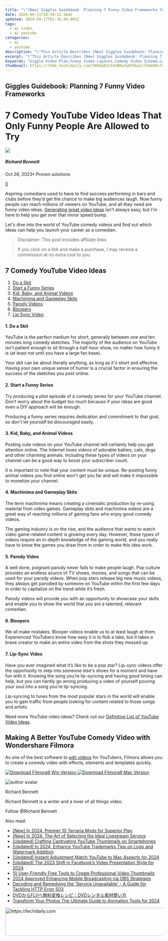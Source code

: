 ```yaml
---
title: "\"[New] Giggles Guidebook  Planning 7 Funny Video Frameworks for 2024\""
date: 2024-09-11T18:59:12.564Z
updated: 2024-09-17T01:35:49.902Z
tags:
  - ai video
  - ai youtube
categories:
  - ai
  - youtube
description: "\"This Article Describes [New] Giggles Guidebook: Planning 7 Funny Video Frameworks for 2024\""
excerpt: "\"This Article Describes [New] Giggles Guidebook: Planning 7 Funny Video Frameworks for 2024\""
keywords: "Giggle Video Plan,Funny Video Layouts,Comedy Video Scheme,Laughter Video Design,Humor Video Guide,Chuckle Video Strategy,Joke Video Framework"
thumbnail: https://thmb.techidaily.com/560da63c54300a3a876ba2cfdab00c7431c7174d8c1f2c53836ffd296ae56332.jpg
---
```


## Giggles Guidebook: Planning 7 Funny Video Frameworks

# 7 Comedy YouTube Video Ideas That Only Funny People Are Allowed to Try

![](https://images.wondershare.com/filmora/article-images/richard-bennett.jpg)

##### Richard Bennett

 Oct 26, 2023• Proven solutions

[0](#commentsBoxSeoTemplate)

Aspiring comedians used to have to find success performing in bars and clubs before they’d get the chance to make big audiences laugh. Now funny people can reach millions of viewers on YouTube, and all they need are funny video ideas. [Generating great video ideas](https://www.filmora.io/community-blog/how-to-come-up-with-better-youtube-video-ideas-391.html) isn't always easy, but I'm here to help you get over that minor speed bump.

Let's dive into the world of YouTube comedy videos and find out which ideas can help you launch your career as a comedian.

>  Disclaimer: This post includes affiliate links
>
>  If you click on a link and make a purchase, I may receive a commission at no extra cost to you.
>

## 7 Comedy YouTube Video Ideas

1. [Do a Skit](#one)
2. [Start a Funny Series](#two)
3. [Kid, Baby, and Animal Videos](#three)
4. [Machinima and Gameplay Skits](#four)
5. [Parody Videos](#five)
6. [Bloopers](#six)
7. [Lip Sync Video](#seven)

#### 1\. Do a Skit

YouTube is the perfect medium for short, generally between one and ten minutes long comedy sketches. The majority of the audience on YouTube isn't patient enough to sit through a half-hour show, no matter how funny it is (at least not until you have a large fan base).

Your skit can be about literally anything, as long as it's short and effective. Having your own unique sense of humor is a crucial factor in ensuring the success of the sketches you post online.

#### 2\. Start a Funny Series

Try producing a pilot episode of a comedy series for your YouTube channel. Don't worry about the budget too much because if your ideas are good even a DIY approach will be enough.

Producing a funny series requires dedication and commitment to that goal, so don't let yourself be discouraged easily.

#### 3\. Kid, Baby, and Animal Videos

Posting cute videos on your YouTube channel will certainly help you get attention online. The Internet loves videos of adorable babies, cats, dogs and other charming animals. Including these types of videos on your channel can be a good way to boost your subscriber count.

It is important to note that your content must be unique. Re-posting funny animal videos you find online won't get you far and will make it impossible to monetize your channel.

#### 4\. Machinima and Gameplay Skits

The term machinima means creating a cinematic production by re-using material from video games. Gameplay skits and machinima videos are a great way of reaching millions of gaming fans who enjoy good comedy videos.

The gaming industry is on the rise, and the audience that wants to watch video game-related content is growing every day. However, these types of videos require an in-depth knowledge of the gaming world, and you really have to know the games you draw from in order to make this idea work.

#### 5\. Parody Video

A well done, poignant parody never fails to make people laugh. Pop culture provides an endless source of TV shows, movies, and songs that can be used for your parody videos. When pop stars release big new music videos, they always get parodied by someone on YouTube within the first few days in order to capitalize on the trend while it’s fresh.

Parody videos will provide you with an opportunity to showcase your skills and enable you to show the world that you are a talented, relevant comedian.

#### 6\. Bloopers

We all make mistakes. Blooper videos enable us to at least laugh at them. Experienced YouTubers know how easy it is to flub a take, but it takes a brave creator to make an entire video from the shots they messed up.

#### 7\. Lip-Sync Video

Have you ever imagined what it’s like to be a pop star? Lip-sync videos offer the opportunity to step into someone else's shoes for a moment and have fun with it. Knowing the song you’re lip-syncing and having good timing can help, but you can hardly go wrong producing a video of yourself pouring your soul into a song you're lip-syncing.

Lip-syncing to tunes from the most popular stars in the world will enable you to gain traffic from people looking for content related to those songs and artists.

Need more YouTube video ideas? Check out our [Definitive List of YouTube Video Ideas](https://tools.techidaily.com/wondershare/filmora/download/).

## Making A Better YouTube Comedy Video with Wondershare Filmora

As one of the best software to [edit videos](https://tools.techidaily.com/wondershare/filmora/download/) for YouTubers, Filmora allows you to create a comedy video with effects, elements and templates quickly.

[![Download Filmora9 Win Version](https://images.wondershare.com/filmora/guide/download-btn-win.jpg) ](https://tools.techidaily.com/wondershare/filmora/download/) [![Download Filmora9 Mac Version](https://images.wondershare.com/filmora/guide/download-btn-mac.jpg) ](https://tools.techidaily.com/wondershare/filmora/download/)

![author avatar](https://images.wondershare.com/filmora/article-images/richard-bennett.jpg)

Richard Bennett

Richard Bennett is a writer and a lover of all things video.

Follow @Richard Bennett

<ins class="adsbygoogle"
     style="display:block"
     data-ad-format="autorelaxed"
     data-ad-client="ca-pub-7571918770474297"
     data-ad-slot="1223367746"></ins>

<ins class="adsbygoogle"
     style="display:block"
     data-ad-client="ca-pub-7571918770474297"
     data-ad-slot="8358498916"
     data-ad-format="auto"
     data-full-width-responsive="true"></ins>

<span class="atpl-alsoreadstyle">Also read:</span>
<div><ul>
<li><a href="https://screen-capture.techidaily.com/new-in-2024-premier-10-terraria-mods-for-superior-play/"><u>[New] In 2024, Premier 10 Terraria Mods for Superior Play</u></a></li>
<li><a href="https://fox-hovers.techidaily.com/new-in-2024-the-art-of-selecting-the-ideal-livestream-service/"><u>[New] In 2024, The Art of Selecting the Ideal Livestream Service</u></a></li>
<li><a href="https://youtube-tips.techidaily.com/ed-crafting-captivating-youtube-thumbnails-on-smartphones/"><u>[Updated] Crafting Captivating YouTube Thumbnails on Smartphones</u></a></li>
<li><a href="https://youtube-tips.techidaily.com/ed-in-2024-enhance-youtube-trademarks-tips-on-logo-and-watermark-addition/"><u>[Updated] In 2024, Enhance YouTube Trademarks Tips on Logo and Watermark Addition</u></a></li>
<li><a href="https://youtube-tips.techidaily.com/ed-instant-adjustment-match-youtube-to-mac-aspects-for-2024/"><u>[Updated] Instant Adjustment Match YouTube to Mac Aspects for 2024</u></a></li>
<li><a href="https://facebook-clips.techidaily.com/updated-the-2023-shift-in-facebooks-video-presentation-style-for-2024/"><u>[Updated] The 2023 Shift in Facebook’s Video Presentation Style for 2024</u></a></li>
<li><a href="https://youtube-tips.techidaily.com/er-friendly-free-tools-to-create-professional-video-thumbnails/"><u>10 User-Friendly Free Tools to Create Professional Video Thumbnails</u></a></li>
<li><a href="https://screen-recording.techidaily.com/2024-approved-enhancing-mobile-broadcasting-via-obs-strategies/"><u>2024 Approved Enhancing Mobile Broadcasting via OBS Strategies</u></a></li>
<li><a href="https://win-howtos.techidaily.com/decoding-and-remedying-the-service-unavailable-a-guide-for-tackling-http-error-503/"><u>Decoding and Remedying the 'Service Unavailable' - A Guide for Tackling HTTP Error 503</u></a></li>
<li><a href="https://discover-dash.techidaily.com/dvdflvdvd/"><u>DVDからFLVへ無料変換レシピ：DVDレンタル素材使い方</u></a></li>
<li><a href="https://video-ai-editor.techidaily.com/transform-your-photos-the-ultimate-guide-to-animation-tools-for-2024/"><u>Transform Your Photos The Ultimate Guide to Animation Tools for 2024</u></a></li>
</ul></div>

<!-- affiliate ads begin -->
<a href="https://ephamedtechinc.pxf.io/c/5597632/2137222/26400" target="_top" id="2137222">
  <img src="//a.impactradius-go.com/display-ad/26400-2137222" border="0" alt="https://techidaily.com" width="728" height="90"/>
</a>
<img height="0" width="0" src="https://ephamedtechinc.pxf.io/i/5597632/2137222/26400" style="position:absolute;visibility:hidden;" border="0" />
<!-- affiliate ads end -->

